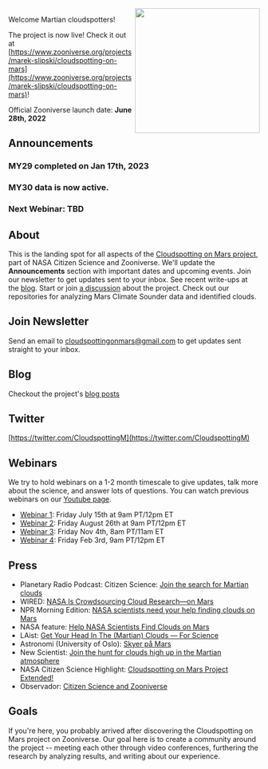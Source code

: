 <img align="right" src="https://github.com/Cloudspotting-on-Mars.png" width="250">

Welcome Martian cloudspotters!

The project is now live! Check it out at [https://www.zooniverse.org/projects/marek-slipski/cloudspotting-on-mars](https://www.zooniverse.org/projects/marek-slipski/cloudspotting-on-mars)!

Official Zooniverse launch date: **June 28th, 2022**

## Announcements
### MY29 completed on Jan 17th, 2023
### MY30 data is now active.
### Next Webinar: TBD

## About
This is the landing spot for all aspects of the [Cloudspotting on Mars project](https://www.zooniverse.org/projects/marek-slipski/cloudspotting-on-mars
), part of NASA Citizen Science and Zooniverse. We'll update the **Announcements** section with important dates and upcoming events. Join our newsletter to get updates sent to your inbox. See recent write-ups at the [blog](https://cloudspotting-on-mars.github.io). Start or join [a discussion](https://github.com/orgs/Cloudspotting-on-Mars/discussions) about the project. Check out our repositories for analyzing Mars Climate Sounder data and identified clouds. 

## Join Newsletter
Send an email to [cloudspottingonmars@gmail.com](mailto:cloudspottingonmars@gmail.com) to get updates sent straight to your inbox.

## Blog
Checkout the project's [blog posts](https://cloudspotting-on-mars.github.io)

## Twitter
[https://twitter.com/CloudspottingM](https://twitter.com/CloudspottingM)

## Webinars
We try to hold webinars on a 1-2 month timescale to give updates, talk more about the science, and answer lots of questions. You can watch previous webinars on our [Youtube page](https://www.youtube.com/playlist?list=PLKWlaxzCh8uL2UFnRqCcHVhE9b9es0oZB).
* [Webinar 1](https://www.youtube.com/watch?v=wRbf0ap7_8Q&list=PLKWlaxzCh8uL2UFnRqCcHVhE9b9es0oZB&index=1&t=6s): Friday July 15th at 9am PT/12pm ET
* [Webinar 2](https://www.youtube.com/watch?v=C6g0DtrIVVw&list=PLKWlaxzCh8uL2UFnRqCcHVhE9b9es0oZB&index=2): Friday August 26th at 9am PT/12pm ET
* [Webinar 3](https://www.youtube.com/watch?v=KO3iqarNg4A&list=PLKWlaxzCh8uL2UFnRqCcHVhE9b9es0oZB&index=3): Friday Nov 4th, 8am PT/11am ET
* [Webinar 4](https://www.youtube.com/watch?v=vw39JWlbFIA&list=PLKWlaxzCh8uL2UFnRqCcHVhE9b9es0oZB&index=4): Friday Feb 3rd, 9am PT/12pm ET

## Press
* Planetary Radio Podcast: Citizen Science: [Join the search for Martian clouds](https://www.planetary.org/planetary-radio/2022-cloudspotting-on-mars)
* WIRED: [NASA Is Crowdsourcing Cloud Research—on Mars](https://www.wired.com/story/nasa-is-crowdsourcing-cloud-research-on-mars/)
* NPR Morning Edition: [NASA scientists need your help finding clouds on Mars](https://www.npr.org/2022/08/09/1116455607/nasa-scientists-need-your-help-finding-clouds-on-mars)
* NASA feature: [Help NASA Scientists Find Clouds on Mars](https://www.nasa.gov/feature/jpl/help-nasa-scientists-find-clouds-on-mars)
* LAist: [Get Your Head In The (Martian) Clouds — For Science](https://laist.com/news/get-your-head-in-the-martian-clouds-for-science)
* Astronomi (University of Oslo): [Skyer på Mars](https://www.astronomi.no/?p=4915)
* New Scientist: [Join the hunt for clouds high up in the Martian atmosphere](https://www.newscientist.com/article/mg25634132-800-join-the-hunt-for-clouds-high-up-in-the-martian-atmosphere/?utm_medium=social&utm_campaign=echobox&utm_source=Twitter#Echobox=1668789036-1)
* NASA Citizen Science Highlight: [Cloudspotting on Mars Project Extended!](https://science.nasa.gov/science-news/citizenscience/cloudspotting-on-mars-project-extended)
* Observador: [Citizen Science and Zooniverse](https://observador.pt/opiniao/ciencia-cidada-e-o-zooniverse/?fbclid=IwAR2s9X7QQST6dQ7qh0ffpDbmleqYCQ5l71ne3I7g-YDCp2G7XHmtuNNhaR8)

## Goals
If you're here, you probably arrived after discovering the Cloudspotting on Mars project on Zooniverse. Our goal here is to create a community around the project -- meeting each other through video conferences, furthering the research by analyzing results, and writing about our experience.
